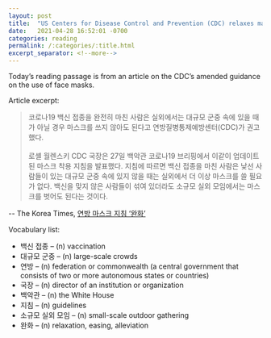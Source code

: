 ```yaml
---
layout: post
title:  "US Centers for Disease Control and Prevention (CDC) relaxes masking guidelines"
date:   2021-04-28 16:52:01 -0700
categories: reading
permalink: /:categories/:title.html
excerpt_separator: <!--more-->
---
```


Today’s reading passage is from an article on the CDC’s amended guidance on the use of face masks. <br>

Article excerpt: 

> 코로나19 백신 접종을 완전히 마친 사람은 실외에서는 대규모 군중 속에 있을 때가 아닐 경우 마스크를 쓰지 않아도 된다고 연방질병통제예방센터(CDC)가 권고했다. <br><br>
> 로셸 월렌스키 CDC 국장은 27일 백악관 코로나19 브리핑에서 이같이 업데이트된 마스크 착용 지침을 발표했다. 지침에 따르면 백신 접종을 마친 사람은 낯선 사람들이 있는 대규모 군중 속에 있지 않을 때는 실외에서 더 이상 마스크를 쓸 필요가 없다. 백신을 맞지 않은 사람들이 섞여 있더라도 소규모 실외 모임에서는 마스크를 벗어도 된다는 것이다.

-- The Korea Times, [연방 마스크 지침 ‘완화’](http://www.koreatimes.com/article/20210427/1360460)

<!--more-->

Vocabulary list:
* 백신 접종 – (n) vaccination
* 대규모 군중 – (n) large-scale crowds
* 연방 – (n) federation or commonwealth (a central government that consists of two or more autonomous states or countries)
* 국장 – (n) director of an institution or organization
* 백악관 – (n) the White House
* 지침 – (n) guidelines
* 소규모 실외 모임 – (n) small-scale outdoor gathering
* 완화 – (n) relaxation, easing, alleviation <br>

